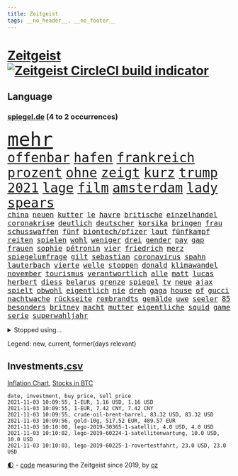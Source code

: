 ```yaml
---
title: Zeitgeist
tags: __no_header__, __no_footer__
---
```


# [Zeitgeist](https://oliz.io/zeitgeist/) [![Zeitgeist CircleCI build indicator](https://circleci.com/gh/ooz/zeitgeist.svg?style=shield)](https://circleci.com/gh/ooz/zeitgeist)

## Language

<h3><a href="https://www.spiegel.de" target="_blank">spiegel.de</a> (4 to 2 occurrences)</h3>
<p style="font-family:monospace">
<span style="font-size:32pt"><a href="news_links.html#mehr" class="current">mehr</a></span>
<br>
<span style="font-size:22pt"><a href="news_links.html#offenbar" class="current">offenbar</a></span>
<span style="font-size:22pt"><a href="news_links.html#hafen" class="current">hafen</a></span>
<span style="font-size:22pt"><a href="news_links.html#frankreich" class="current">frankreich</a></span>
<span style="font-size:22pt"><a href="news_links.html#prozent" class="current">prozent</a></span>
<span style="font-size:22pt"><a href="news_links.html#ohne" class="current">ohne</a></span>
<span style="font-size:22pt"><a href="news_links.html#zeigt" class="current">zeigt</a></span>
<span style="font-size:22pt"><a href="news_links.html#kurz" class="current">kurz</a></span>
<span style="font-size:22pt"><a href="news_links.html#trump" class="current">trump</a></span>
<span style="font-size:22pt"><a href="news_links.html#2021" class="current">2021</a></span>
<span style="font-size:22pt"><a href="news_links.html#lage" class="current">lage</a></span>
<span style="font-size:22pt"><a href="news_links.html#film" class="current">film</a></span>
<span style="font-size:22pt"><a href="news_links.html#amsterdam" class="current">amsterdam</a></span>
<span style="font-size:22pt"><a href="news_links.html#lady" class="current">lady</a></span>
<span style="font-size:22pt"><a href="news_links.html#spears" class="current">spears</a></span>
<br>
<span style="font-size:12pt"><a href="news_links.html#china" class="current">china</a></span>
<span style="font-size:12pt"><a href="news_links.html#neuen" class="current">neuen</a></span>
<span style="font-size:12pt"><a href="news_links.html#kutter" class="current">kutter</a></span>
<span style="font-size:12pt"><a href="news_links.html#le" class="current">le</a></span>
<span style="font-size:12pt"><a href="news_links.html#havre" class="new">havre</a></span>
<span style="font-size:12pt"><a href="news_links.html#britische" class="current">britische</a></span>
<span style="font-size:12pt"><a href="news_links.html#einzelhandel" class="current">einzelhandel</a></span>
<span style="font-size:12pt"><a href="news_links.html#coronakrise" class="current">coronakrise</a></span>
<span style="font-size:12pt"><a href="news_links.html#deutlich" class="current">deutlich</a></span>
<span style="font-size:12pt"><a href="news_links.html#deutscher" class="current">deutscher</a></span>
<span style="font-size:12pt"><a href="news_links.html#korsika" class="current">korsika</a></span>
<span style="font-size:12pt"><a href="news_links.html#bringen" class="current">bringen</a></span>
<span style="font-size:12pt"><a href="news_links.html#frau" class="current">frau</a></span>
<span style="font-size:12pt"><a href="news_links.html#schusswaffen" class="new">schusswaffen</a></span>
<span style="font-size:12pt"><a href="news_links.html#fünf" class="current">fünf</a></span>
<span style="font-size:12pt"><a href="news_links.html#biontech/pfizer" class="current">biontech/pfizer</a></span>
<span style="font-size:12pt"><a href="news_links.html#laut" class="current">laut</a></span>
<span style="font-size:12pt"><a href="news_links.html#fünfkampf" class="current">fünfkampf</a></span>
<span style="font-size:12pt"><a href="news_links.html#reiten" class="current">reiten</a></span>
<span style="font-size:12pt"><a href="news_links.html#spielen" class="current">spielen</a></span>
<span style="font-size:12pt"><a href="news_links.html#wohl" class="current">wohl</a></span>
<span style="font-size:12pt"><a href="news_links.html#weniger" class="current">weniger</a></span>
<span style="font-size:12pt"><a href="news_links.html#drei" class="current">drei</a></span>
<span style="font-size:12pt"><a href="news_links.html#gender" class="new">gender</a></span>
<span style="font-size:12pt"><a href="news_links.html#pay" class="new">pay</a></span>
<span style="font-size:12pt"><a href="news_links.html#gap" class="current">gap</a></span>
<span style="font-size:12pt"><a href="news_links.html#frauen" class="current">frauen</a></span>
<span style="font-size:12pt"><a href="news_links.html#sophie" class="current">sophie</a></span>
<span style="font-size:12pt"><a href="news_links.html#pétronin" class="new">pétronin</a></span>
<span style="font-size:12pt"><a href="news_links.html#vier" class="current">vier</a></span>
<span style="font-size:12pt"><a href="news_links.html#friedrich" class="current">friedrich</a></span>
<span style="font-size:12pt"><a href="news_links.html#merz" class="current">merz</a></span>
<span style="font-size:12pt"><a href="news_links.html#spiegelumfrage" class="current">spiegelumfrage</a></span>
<span style="font-size:12pt"><a href="news_links.html#gilt" class="current">gilt</a></span>
<span style="font-size:12pt"><a href="news_links.html#sebastian" class="current">sebastian</a></span>
<span style="font-size:12pt"><a href="news_links.html#coronavirus" class="current">coronavirus</a></span>
<span style="font-size:12pt"><a href="news_links.html#spahn" class="current">spahn</a></span>
<span style="font-size:12pt"><a href="news_links.html#lauterbach" class="current">lauterbach</a></span>
<span style="font-size:12pt"><a href="news_links.html#vierte" class="current">vierte</a></span>
<span style="font-size:12pt"><a href="news_links.html#welle" class="current">welle</a></span>
<span style="font-size:12pt"><a href="news_links.html#stoppen" class="current">stoppen</a></span>
<span style="font-size:12pt"><a href="news_links.html#donald" class="current">donald</a></span>
<span style="font-size:12pt"><a href="news_links.html#klimawandel" class="current">klimawandel</a></span>
<span style="font-size:12pt"><a href="news_links.html#november" class="current">november</a></span>
<span style="font-size:12pt"><a href="news_links.html#tourismus" class="current">tourismus</a></span>
<span style="font-size:12pt"><a href="news_links.html#verantwortlich" class="current">verantwortlich</a></span>
<span style="font-size:12pt"><a href="news_links.html#alle" class="current">alle</a></span>
<span style="font-size:12pt"><a href="news_links.html#matt" class="current">matt</a></span>
<span style="font-size:12pt"><a href="news_links.html#lucas" class="current">lucas</a></span>
<span style="font-size:12pt"><a href="news_links.html#herbert" class="current">herbert</a></span>
<span style="font-size:12pt"><a href="news_links.html#diess" class="current">diess</a></span>
<span style="font-size:12pt"><a href="news_links.html#belarus" class="current">belarus</a></span>
<span style="font-size:12pt"><a href="news_links.html#grenze" class="current">grenze</a></span>
<span style="font-size:12pt"><a href="news_links.html#spiegel" class="current">spiegel</a></span>
<span style="font-size:12pt"><a href="news_links.html#tv" class="current">tv</a></span>
<span style="font-size:12pt"><a href="news_links.html#neue" class="current">neue</a></span>
<span style="font-size:12pt"><a href="news_links.html#ajax" class="current">ajax</a></span>
<span style="font-size:12pt"><a href="news_links.html#spielt" class="current">spielt</a></span>
<span style="font-size:12pt"><a href="news_links.html#obwohl" class="current">obwohl</a></span>
<span style="font-size:12pt"><a href="news_links.html#eigentlich" class="current">eigentlich</a></span>
<span style="font-size:12pt"><a href="news_links.html#nie" class="current">nie</a></span>
<span style="font-size:12pt"><a href="news_links.html#dreh" class="new">dreh</a></span>
<span style="font-size:12pt"><a href="news_links.html#gaga" class="new">gaga</a></span>
<span style="font-size:12pt"><a href="news_links.html#house" class="new">house</a></span>
<span style="font-size:12pt"><a href="news_links.html#of" class="current">of</a></span>
<span style="font-size:12pt"><a href="news_links.html#gucci" class="new">gucci</a></span>
<span style="font-size:12pt"><a href="news_links.html#nachtwache" class="new">nachtwache</a></span>
<span style="font-size:12pt"><a href="news_links.html#rückseite" class="new">rückseite</a></span>
<span style="font-size:12pt"><a href="news_links.html#rembrandts" class="new">rembrandts</a></span>
<span style="font-size:12pt"><a href="news_links.html#gemälde" class="new">gemälde</a></span>
<span style="font-size:12pt"><a href="news_links.html#uwe" class="current">uwe</a></span>
<span style="font-size:12pt"><a href="news_links.html#seeler" class="new">seeler</a></span>
<span style="font-size:12pt"><a href="news_links.html#85" class="current">85</a></span>
<span style="font-size:12pt"><a href="news_links.html#besonders" class="current">besonders</a></span>
<span style="font-size:12pt"><a href="news_links.html#britney" class="current">britney</a></span>
<span style="font-size:12pt"><a href="news_links.html#macht" class="current">macht</a></span>
<span style="font-size:12pt"><a href="news_links.html#mutter" class="current">mutter</a></span>
<span style="font-size:12pt"><a href="news_links.html#eigentliche" class="current">eigentliche</a></span>
<span style="font-size:12pt"><a href="news_links.html#squid" class="current">squid</a></span>
<span style="font-size:12pt"><a href="news_links.html#game" class="current">game</a></span>
<span style="font-size:12pt"><a href="news_links.html#serie" class="current">serie</a></span>
<span style="font-size:12pt"><a href="news_links.html#superwahljahr" class="current">superwahljahr</a></span>
</p>
<details>
<summary>Stopped using...</summary>
<p class="former" style="font-size:12pt">
erfahrung(378) turnier(378) also(377) brettspiele(377) komplizen(377) lisa(377) arsenal(376) bieten(376) diskussion(376) einheit(376) frank(376) netzwerken(376) reformen(376) vorsitzende(376) aufgefordert(375) chinesischer(375) kritische(375) usaußenminister(375) d(374) figur(374) frühen(374) helfer(374) luft(374) muster(374) nominierung(374) schwieriger(374) tiktok(374) begleitet(373) covid(373) einziges(373) humor(373) jahrzehntelang(373) juventus(373) klagt(373) priester(373) privaten(373) psg(373) wahlbetrug(373) weitergeht(373) werben(373) 7(372) angebot(372) bekanntesten(372) dauerhaft(372) elektroauto(372) finanzminister(372) negativ(372) sprache(372) unterschiede(372) versteigert(372) versäumnisse(372) wand(372) wenden(372) andré(371) flieht(371) gutachten(371) melanie(371) oppositionellen(371) premiere(371) sarscov2(371) steuert(371) toni(371) zurückkehren(371) 39(370) 79(370) gast(370) gerufen(370) historiker(370) infektion(370) italiens(370) jedem(370) paare(370) reul(370) terroristen(370) verkehrsminister(370) verlegt(370) zusätzlich(370) zwang(370) öffnen(370) übergeben(370) 2000(369) abstimmen(369) auskommen(369) bayerischen(369) befindet(369) gegenteil(369) kochinstituts(369) kreis(369) leichter(369) rand(369) simon(369) umso(369) williams(369) wohnhaus(369) 500(368) ausgenutzt(368) begrenzen(368) drama(368) durfte(368) emma(368) passen(368) portugal(368) runde(368) schweiz(368) unterlag(368) weltweite(368) australische(367) bremst(367) desaster(367) egal(367) fließt(367) meghan(367) neueste(367) reichte(367) spekuliert(367) first(366) geistliche(366) litauen(366) marke(366) michelle(366) shutdown(366) smith(366) tagelang(366) wiederholt(366) yorker(366) 25(365) 43(365) anbieten(365) außenpolitik(365) dürfe(365) einführen(365) einziehen(365) gastgeber(365) historisch(365) kulissen(365) langsam(365) massiven(365) rtl(365) 16jährige(364) angemessen(364) anzeigen(364) bittere(364) fielen(364) herrschen(364) kardinal(364) linkspartei(364) rainer(364) sensation(364) werkzeug(364) abzug(363) e(363) homeoffice(363) homosexuelle(363) natur(363) ungewiss(363) deutlicher(362) endspiel(362) red(362) taktik(362) trennen(362) unternehmens(362) neustart(361) park(361) politologe(361) sowohl(361) wuhan(361) gabriel(360) negative(360) petra(360) veranstaltungen(360) verzögern(360) weder(360) bedeutung(359) beschäftigen(359) kilometern(359) lücke(359) pflegekräfte(359) siegen(359) tim(359) unruhe(359) besuchen(358) dänischen(358) eilish(358) politikerinnen(358) rollen(358) starker(358) trainiert(358) zigaretten(358) eben(357) platzen(357) rivale(357) schwierige(357) gefühlt(356) schnellen(356) unterliegt(356) genehmigung(355) motor(355) nordkoreas(355) signalisiert(355) zulassen(355) argentinien(354) kehrte(354) rettete(354) sportlich(354) tunesien(354) aktie(353) nachbar(353) zogen(353) baustelle(352) gedanken(352) gekauft(352) kanzlerkandidaten(352) verfassung(352) zuschauern(352) clemens(351) entspannung(351) fernsehen(351) eigentor(350) eindämmung(350) geprägt(350) nachts(350) pfund(350) raab(350) samstagmorgen(350) schwerverletzte(350) wirtz(350) überstanden(350) 49(349) marsch(349) 54(348) anstiftung(348) detail(348) klarer(348) kroos(348) springen(347) verwickelt(347) details(346) überfahren(346) generalbundesanwalt(345) geöffnet(345) kassierte(345) dachten(344) ruanda(344) singapur(344) unzufrieden(344) familienberater(343) festival(343) frontex(343) moderatorin(343) verfügbar(343) brasilianische(342) hilfen(342) hängen(342) stimmten(342) stützt(342) 2012(341) klöckner(341) gleichauf(340) immens(340) präsidentenwahl(340) rutschte(340) dreieinhalb(339) kasse(339) neymar(339) gesetzliche(338) bundesamts(337) hackerangriff(337) erwarteten(336) coronaeinschränkungen(335) fusion(335) finanzielle(334) schützt(334) bewegt(333) herum(333) vizekanzler(333) türen(332) kongress(331) mourinho(331) vertraute(329) spiegelredakteur(328) zdf(324) massaker(323) stürmte(323) armen(322) erreger(322) schieben(322) vergehen(322) panne(321) ära(319) weitreichende(318) asylsuchende(317) verdoppelt(316) absurd(315) beworben(315) zoom(315) blinken(312) discounter(310) as(309) csupolitiker(309) koblenz(309) tina(309) ausgemacht(308) last(307) billiger(306) taxifahrer(305) bösen(304) bären(303) herzinfarkt(303) schutzsuchende(302) lidl(301) behindert(298) bizarre(297) explodiert(297) zweieinhalb(296) tierheim(295) monatelanger(293) chrupalla(292) spione(289) 62(288) marokko(288) nick(288) woelki(288) abgrund(287) coronawochenüberblick(287) londons(286) bauarbeiten(285) kuba(285) kopfverletzungen(283) fremde(282) festgesetzt(281) enthält(279) mallorca(277) übers(277) impft(275) absetzen(272) irgendwie(271) verstoß(271) arbeitsgericht(270) strafanzeige(270) gäbe(267) bestens(266) enkel(265) langjährige(264) eugrenzschutzagentur(262) geheimen(262) häusern(262) server(261) englischer(258) regierungsbeteiligung(258) triumphierte(258) statistischen(256) gemüse(255) klappen(254) ostdeutsche(254) verweisen(249) armstrong(248) trinken(247) 18jähriger(246) gartenkolumne(246) belästigung(245) 2035(244) stürze(244) hunden(242) jubelt(241) ausgewiesen(239) gerichtssaal(239) myanmars(237) skandale(237) militärjunta(236) magische(234) wunden(232) hohenzollern(231) stamm(230) kleinstadt(229) längerem(229) islamist(225) rein(225) typ(224) condor(223) urteile(223) egoismus(222) übung(222) 2003(221) entführung(220) ökologisch(220) explosionen(219) bestsellerautor(218) kreuz(218) natotruppen(218) angefahren(215) diverser(213) dieter(212) dramatisches(212) wahlkreis(211) happy(210) todes(210) pekings(209) einstecken(207) kopenhagen(207) lokführergewerkschaft(207) datum(204) fraktionen(204) hof(204) länderspielen(204) spitzenkandidaten(203) henning(202) beerben(201) diplomatische(200) bastian(199) investor(195) long(195) reformieren(195) l(194) zögern(194) ever(192) given(192) prozessauftakt(192) widow(191) gelitten(188) impfziel(188) mittelamerika(182) qualifying(182) indischen(178) zugunglück(177) 120000(176) maaßen(176) unionskandidat(176) erschüttern(172) sat1(170) seniorenheim(170) unionskanzlerkandidat(170) linda(169) typisch(169) bildtv(168) verwirren(168) erwachsen(166) echo(165) scarlett(165) bka(164) forschende(164) versprochenen(164) supermarktkette(163) ausgehen(162) eskalierte(162) wissenschaftlerinnen(162) messerangriff(161) reinhard(159) durchsuchung(158) vwmanager(157) ökopartei(157) tragschrauber(155) neudelhi(153) lebenslauf(151) planten(151) querdenkerbewegung(151) jugendärzte(150) legislaturperiode(150) life(150) richteten(150) lapid(148) co₂preis(147) genossen(147) dauerregen(145) künstlichen(145) uraltrekord(145) ambitioniertere(144) chips(144) regionalwahlen(144) mitregieren(142) spezialisierte(142) talkshow(142) eingeholt(141) institutionen(141) rio(140) ausgezahlt(139) kugel(139) romane(139) 2008(138) videoplattform(137) abstürze(136) nationalsozialisten(136) riegel(136) europameisterschaft(135) gezählt(135) antisemitischer(134) bewährungsstrafen(133) gesichtet(133) wandern(133) floskeln(132) berchtesgaden(131) journalistenverband(131) nrwlandtag(131) abgeschoben(130) ausstellen(130) draxler(130) eruption(130) lebend(130) reserve(130) vorgang(130) banden(129) kontinents(129) erneutem(128) impfskeptiker(128) unschuldig(127) unterstützern(127) sanken(126) mister(125) tanken(125) terrorverdächtiger(125) trumpanhänger(125) erlebnis(124) tenniswelt(124) warschauer(123) sotschi(121) 01(120) bergab(120) fassung(120) bevorzugt(119) fangquoten(119) islamistische(119) mythos(119) quatsch(119) galaxien(118) lebe(118) wahlkampfendspurt(118) zunehmender(118) befragung(117) todesurteil(117) us(117) 23jähriger(115) flüchtet(115) geschwister(115) ausschnitte(113) hochrechnung(113) wozu(113) wussten(113) bulli(112) mangelnden(112) publikumsliebling(112) wahllokale(112) wahlsieger(112) berchtesgadener(111) drohenden(111) leichten(111) querdenkerszene(111) zahlungen(111) größtenteils(110) sensationell(110) spinnen(110) beteuert(109) virologin(109) fünfprozenthürde(108) chemnitz(106) dänen(106) grundlegend(106) sardinien(106) potenzielle(105) kämpften(104) hildesheim(103) ausgeht(102) bundesanwaltschaft(102) entführen(102) erlag(102) fabriken(102) forst(102) great(102) tornado(102) astronomen(100) augenzeuge(100) spitzenkandidat(100) abschaffung(99) rentenalter(99) seenot(99) spdfraktion(99) zuschauerinnen(99) freigesprochen(98) kurzzeitig(98) schwangeren(98) spiegelpodcast(98) überlegt(98) elektronische(97) verwenden(97) 160(96) absolviert(96) betrachten(96) drohnen(96) thailands(96) verschont(96) enttäuschten(95) frustriert(95) gewartet(95) partnerschaft(95) rechtens(95) wahlkämpfer(95) spezies(94) week(94) westens(94) nachtzug(93) 2007(92) fashion(91) kürzen(91) treppenhaus(91) brinkmann(90) entging(90) gleichgeschlechtliche(90) impfverweigerern(90) jada(90) overtourism(90) pinkett(90) rt(90) traute(90) unbehelligt(90) wohlleben(90) afrikanischer(89) angelegten(89) böschung(89) elfjähriger(89) erdmännchen(89) laurent(89) parteimitglieder(89) schwächelt(89) simons(89) technisches(89) verunsichert(89) auszeit(88) fortführen(88) grausam(88) sperrung(88) spätfolgen(88) verkehrssicherheit(88) wirbelstürme(88) euratspräsidentschaft(87) handgranaten(87) karlsruher(87) natomanöver(87) passend(87) überwältigender(87) 145(86) darm(86) greipel(86) hinab(86) hommage(86) marseille(86) nils(86) umweltaktivistin(86) adresse(85) bedient(85) düsterer(85) eingefahren(85) lando(85) norris(85) ortskräften(85) vierbeiner(85) gehwegen(84) leichtfertig(84) türken(84) überdosis(84) cdurechtsaußen(83) klassenzimmer(83) pandemieerfahrungen(83) unberührte(83) vorliegen(83) antónio(82) beirat(82) geklettert(82) zweijähriger(82) aert(81) baustoffe(81) dinner(81) gegründet(81) indian(81) jubelte(81) montana(81) nora(81) observatorium(81) stolpersteine(81) traumland(81) wout(81) abstellen(80) aufgeschlossen(80) häuschen(80) jackie(80) kanadier(80) machthabern(80) raducanu(80) starspieler(80) teamviewer(80) wellen(80) eingeklemmt(79) entgleist(79) eure(79) förderprogramm(79) häufigsten(79) konzentriert(79) kyrgios(79) meisterschaften(79) pädagogen(79) verweis(79) übergab(79) statistischem(78) bahrain(77) einzuführen(77) erfolgreichste(77) geh(77) inszenieren(77) voelchert(77) berufe(76) bundeswahlleiter(76) klubgänger(76) alleingang(75) energiequellen(75) gehörten(75) kontrollverlust(75) landschaft(75) restriktionen(75) airports(74) derartige(74) halbleitern(74) militärpräsenz(74) redete(74) 45jähriger(73) flüchtigen(73) totes(73) verholfen(73) astronomie(72) fündig(72) gelohnt(72) gesundheitsgefahr(72) gewütet(72) newcomer(72) parallele(72) regenfällen(72) bezirke(71) katastrophengebiet(71) schlamm(71) verzögerung(71) 1936(70) annemiek(70) heulen(70) hängepartie(70) koalitionen(70) missbrauchten(70) schlange(70) verfilmen(70) vleuten(70) gasstreit(69) schießerei(69) sechsmal(69) staatsschulden(69) ulf(69) 20000(68) erzeugen(68) hochwassergebiet(68) nachtzüge(68) ausgangspunkt(67) gerichts(67) highlights(67) liegende(67) reproduziert(67) sandsturm(67) geheimdiensts(66) klimafreundliche(66) topmanager(66) 1976(65) bahnstrecke(65) bauprojekte(65) brighton(65) cduchefs(65) katie(65) olympiastadion(65) prioritäten(65) versicherungskonzern(65) wachsender(65) bsi(64) bundesbehörde(64) kraftstoff(64) ohlen(64) reisebus(64) rtlreporterin(64) schwarz(64) selenskyj(64) susanna(64) wdrsendung(64) wells(64) wolodymyr(64) beschmiert(63) dokument(63) genauere(63) grundschule(63) operativen(63) schaufel(63) tiergarten(63) traurig(63) triumphiert(63) unterlegenen(63) amal(62) dokumentation(62) entthront(62) saied(62) strafmaß(62) südlich(62) tv+(62) usschwimmer(62) vorfahrt(62) angestiegen(61) carlson(61) crews(61) meterhohe(61) schrauben(61) sommers(61) unerbittlich(61) versammeln(61) vorrang(61) wahlzettel(61) war's(61) achtzigerjahren(60) dämpfen(60) schusswechseln(60) berlinmitte(59) milliardenverluste(59) mitchell(59) staatskonzern(59) zeichnen(59) impfdurchbrüche(58) it(58) puppe(58) russischem(58) domenico(57) hannes(57) mcilroy(57) plagiat(57) rory(57) berkshire(56) lokale(56) unerwünscht(56) zahn(56) boxer(55) geldscheinen(55) klimawahlkampf(55) one(55) finanzämter(54) funktionierte(54) geschätzt(54) gewerkschaftschef(54) golfturnier(54) kämpferisch(54) stromausfälle(54) haushaltshilfe(53) weges(53) adidas(52) erstattung(52) favoritin(52) friesland(52) krankenschwester(52) kunststoff(52) lina(52) studierte(52) algorithmus(51) bewaffnet(51) krankenkassenbeiträge(51) kürbis(51) wendepunkt(51) analysen(50) anhand(50) faszinierende(50) gotteslästerung(50) plakate(50) saisonstart(50) scholz'(50) schönreden(50) tabellenführer(50) öpnvabo(50) favoritenrolle(49) sortiment(49) steigert(49) beansprucht(48) everton(48) stemmen(48) theo(48) verstecken(48) bombe(47) geweckt(47) qualcomm(47) rennes(47) stasi(47) eurowings(46) frenetisch(46) geiseldiplomatie(46) kranken(46) patriotismus(46) stephan(46) auffallend(45) frisches(45) möwe(45) spekulieren(45) teuerste(45) herat(44) kampfbereitschaft(44) lud(44) usbekistan(44) einnahme(43) erfinden(43) kontrahenten(43) raphaël(43) vorgeschmack(43) coronaprämie(42) kpdverbot(42) lehrstunde(42) steuerschulden(42) newsupdate(41) olympique(41) büchern(40) offizier(40) produktionsausfälle(40) uskonzern(40) ölkonzerne(40) drangen(39) fernbleiben(39) flüchtlingsdrama(39) halbschwester(39) missbrauchen(39) nutzerinnen(39) pastor(39) begegnung(38) dunkel(38) haushalt(38) oberpfalz(38) reisten(38) schüchtert(38) taxi(38) weltpremiere(38) zeitungsbericht(38) carles(37) musikern(37) verbündeten(37) überfahrt(37) cabrio(36) kanzlerambitionen(36) limousine(36) mitmachen(36) school(36) wahlabend(36) apfel(35) demonstrativ(35) jinpings(35) korrekte(35) moderieren(35) autobiografie(34) gehälter(34) hochzeitstag(34) körpers(34) 115(33) 22jährige(33) abtreibungen(33) lawrow(33) polnischbelarussischen(33) tanzt(33) ungenehmigt(33) verteidigte(33) aufrufe(32) größeres(32) naturschauspiel(32) 70000(31) 97(31) abgestimmt(31) betroffener(31) nachbarländer(31) verbleibenden(31) abtreibungsrecht(30) freigeben(30) führerscheine(30) techbranche(30) unabhängiger(30) verbreitete(30) deutschlandtakt(29) dringen(29) drogenkriminalität(29) fettnäpfchen(29) günstiger(29) internationalem(29) orientieren(29) präferenz(29) stammende(29) ansprüchen(28) chaotisch(28) meldeten(28) rekordhöhe(28) stufe(28) ausgestanden(27) größerer(27) internetkonzern(27) tierischen(27) ergaben(26) nuklearwaffen(26) ryder(26) schützlinge(26) triell(26) zusagen(26) entstanden(25) missouri(25) unterrichtet(25) berichts(24) fehlender(24) üppig(24) 23jährigen(23) draghi(23) evg(23) graz(23) hau(23) holmes(23) kümmert(23) mexikanische(23) milley(23) schulbildung(23) spannender(23) startupmilliardärin(23) türeci(23) usgeneralstabschef(23) özlem(23) arten(22) beispiellosen(22) enteignungen(22) immobilienkonzerne(22) laufend(22) mitteilte(22) statistische(22) volkswirte(22) 06(21) 63(21) auswärtserfolg(21) betriebsräte(21) exklub(21) hervorgeht(21) rotgrünrot(21) terodde(21) untreuevorwurf(21) varex(21) varexaffäre(21) ausgeschaltet(20) entscheidungshilfe(20) gemobbt(20) monster(20) osterloh(20) posse(20) schäfer(20) 28jährigen(19) abgehalten(19) elektrisch(19) foundation(19) hinbekommen(19) instagramvideo(19) massenmord(19) paralleluniversum(19) uralte(19) gordon(18) handlungen(18) mahnwache(18) menschliche(18) ngo(18) pass(18) personelle(18) verwechseln(18) wire(18) 38jährigen(17) beängstigend(17) hitzlsperger(17) papageien(17) pastors(17) tauften(17) bair(16) csumann(16) genesung(16) landtagswahl(16) wahlkampfes(16) würgegriff(16) zusatzkosten(16) 1991(15) anton(15) brüskiert(15) colonia(15) cyberangriffe(15) dignidad(15) dumme(15) geliebten(15) googles(15) sektensiedlung(15) südthüringen(15) 15000(14) besserer(14) bush(14) denkbar(14) durchgreifen(14) elhassan(14) hakenkreuz(14) kommunalwahl(14) konservativ(14) nemi(14) pendeln(14) quarks(14) sonntagabend(14) tvsender(14) vizemeister(14) abtreibung(13) antwortet(13) gepäck(13) grenzübergänge(13) klimarettung(13) miniserie(13) mr(13) schweinefleisch(13) vorige(13) bürogebäude(12) karikó(12) katalin(12) militärmanöver(12) sahin(12) stimmabgabe(12) ugur(12) aufgebracht(11) betonen(11) frauenministerium(11) hunt(11) schallende(11) schlachten(11) sicherheitsrisiko(11) staatssekretär(11)
</p>
</details>
<p>Legend: <span class="new">new</span>, <span class="current">current</span>, <span class="former">former(days relevant)</span></p>

## Investments[.csv](investments.csv)

[Inflation Chart](https://inflationchart.com),
[Stocks in BTC](https://stonksinbtc.xyz/)

```
date, investment, buy price, sell price
2021-11-03 10:09:55, 1-EUR, 1.16 USD, 1.16 USD
2021-11-03 10:09:55, 1-EUR, 7.42 CNY, 7.42 CNY
2021-11-03 10:09:55, crude-oil-brent-barrel, 83.32 USD, 83.32 USD
2021-11-03 10:09:56, gold-10g, 517.52 EUR, 489.57 EUR
2021-11-03 10:10:00, lego-2019-30365-1-satellit, 4.0 USD, 4.0 USD
2021-11-03 10:10:02, lego-2019-60224-1-satellitenwartung, 10.0 USD, 10.0 USD
2021-11-03 10:10:03, lego-2019-60225-1-rovertestfahrt, 23.0 USD, 23.0 USD
```

<footer>
<a href="javascript:toggleTheme()" class="nav">🌓</a>
- <a href="https://github.com/ooz/zeitgeist">code</a> measuring the Zeitgeist since 2019, by <a href="https://oliz.io">oz</a>
</footer>

